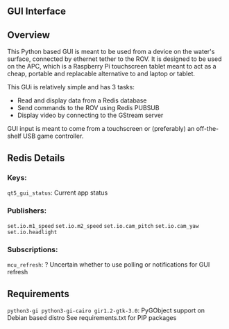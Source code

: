 ## GUI Interface

## Overview
This Python based GUI is meant to be used from a device on the water's surface, connected by ethernet tether to the ROV. It is designed to be used on the APC, which is a Raspberry Pi touchscreen tablet meant to act as a cheap, portable and replacable alternative to and laptop or tablet.

This GUi is relatively simple and has 3 tasks:
- Read and display data from a Redis database
- Send commands to the ROV using Redis PUBSUB
- Display video by connecting to the GStream server

GUI input is meant to come from a touchscreen or (preferably) an off-the-shelf USB game controller.

## Redis Details
### Keys:
`qt5_gui_status`: Current app status
### Publishers:
`set.io.m1_speed`
`set.io.m2_speed`
`set.io.cam_pitch`
`set.io.cam_yaw`
`set.io.headlight`
### Subscriptions:
`mcu_refresh`: ? Uncertain whether to use polling or notifications for GUI refresh
## Requirements
`python3-gi python3-gi-cairo gir1.2-gtk-3.0`: PyGObject support on Debian based distro
See requirements.txt for PIP packages